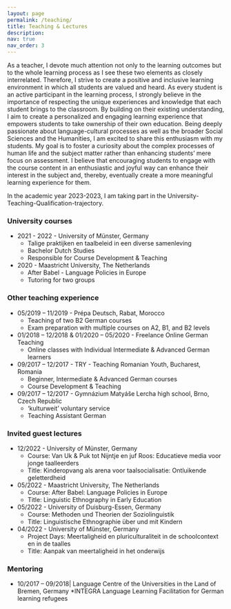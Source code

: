 ```yaml
---
layout: page
permalink: /teaching/
title: Teaching & Lectures
description: 
nav: true
nav_order: 3
---
```


As a teacher, I devote much attention not only to the learning outcomes but to the whole learning process as I see these two elements as closely interrelated. Therefore, I strive to create a positive and inclusive learning environment in which all students are valued and heard. As every student is an active participant in the learning process, I strongly believe in the importance of respecting the unique experiences and knowledge that each student brings to the classroom. By building on their existing understanding, I aim to create a personalized and engaging learning experience that empowers students to take ownership of their own education. Being deeply passionate about language-cultural processes as well as the broader Social Sciences and the Humanities, I am excited to share this enthusiasm with my students. My goal is to foster a curiosity about the complex processes of human life and the subject matter rather than enhancing students’ mere focus on assessment. I believe that encouraging students to engage with the course content in an enthusiastic and joyful way can enhance their interest in the subject and, thereby, eventually create a more meaningful learning experience for them. 

In the academic year 2023-2023, I am taking part in the University-Teaching-Qualification-trajectory. 

### University courses

* 2021 - 2022 - University of Münster, Germany
  * Talige praktijken en taalbeleid in een diverse samenleving 
  * Bachelor Dutch Studies
  * Responsible for Course Development & Teaching
* 2020 - Maastricht University, The Netherlands  
  * After Babel - Language Policies in Europe 
  * Tutoring for two groups


### Other teaching experience	
* 05/2019 – 11/2019 - Prépa Deutsch, Rabat, Morocco	
  * Teaching of two B2 German courses 
  * Exam preparation with multiple courses on A2, B1, and B2 levels
* 01/2018 – 12/2018 & 01/2020 – 05/2020 - Freelance Online German Teaching
  * Online classes with Individual Intermediate & Advanced German learners
* 09/2017 – 12/2017 - TRY - Teaching Romanian Youth, Bucharest, Romania	
  * Beginner, Intermediate & Advanced German courses
  * Course Development & Teaching
* 09/2017 – 12/2017 - Gymnázium Matyáše Lercha high school, Brno, Czech Republic
  * ‘kulturweit’ voluntary service 
  * Teaching Assistant German

### Invited guest lectures
* 12/2022 - University of Münster, Germany
  *	Course: Van Uk & Puk tot Nijntje en juf Roos: Educatieve media voor jonge taalleerders
  * Title: Kinderopvang als arena voor taalsocialisatie: Ontluikende geletterdheid
* 05/2022 - Maastricht University, The Netherlands
  * Course: After Babel: Language Policies in Europe
  * Title: Linguistic Ethnography in Early Education
* 05/2022 - University of Duisburg-Essen, Germany
  * Course: Methoden und Theorien der Soziolinguistik
  * Title: Linguistische Ethnographie über und mit Kindern
* 04/2022 - University of Münster, Germany
  * Project Days: Meertaligheid en pluriculturaliteit in de schoolcontext en in de taalles
  * Title: Aanpak van meertaligheid in het onderwijs

### Mentoring
* 10/2017 – 09/2018| Language Centre of the Universities in the Land of Bremen, Germany
  *INTEGRA Language Learning Facilitation for German learning refugees
